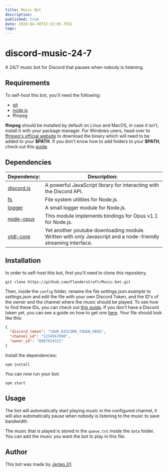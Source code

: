 ```yaml
---
title: Music Bot
description: 
published: true
date: 2020-04-30T15:32:05.765Z
tags: 
---
```


# discord-music-24-7

A 24/7 music bot for Discord that pauses when nobody is listening.

## Requirements

To self-host this bot, you'll need the following:

* [git](https://git-scm.com/)
* [node.js](https://nodejs.org/en/)
* ffmpeg

**ffmpeg** should be installed by default on Linux and MacOS, in case it isn't, install it with your package manager. For Windows users, head over to [ffmpeg's official website](https://www.ffmpeg.org/download.html#build-windows) to download the binary which will need to be added to your **\$PATH**. If you don't know how to add folders to your **\$PATH**, check out this [guide](https://www.architectryan.com/2018/03/17/add-to-the-path-on-windows-10/).

## Dependencies

| Dependency:                                           | Description:                                                                                                  |
|-------------------------------------------------------|---------------------------------------------------------------------------------------------------------------|
| [discord.js](https://github.com/discordjs/discord.js) | A powerful JavaScript library for interacting with the Discord API.                                           |
| [fs](https://www.npmjs.com/package/fs)                | File system utilities for Node.js.                                                                            |
| [logger](https://github.com/moonstar-x/logger)        | A small logger module for Node.js.                                                                            |
| [node-opus](https://www.npmjs.com/package/node-opus)  | This module implements bindings for Opus v1.1 for Node.js.                                                    |
| [ytdl-core](https://www.npmjs.com/package/ytdl-core)  | Yet another youtube downloading module. Written with only Javascript and a node-friendly streaming interface. |

## Installation

In order to self-host this bot, first you'll need to clone this repository.

```
git clone https://github.com/FlandersCraft/Music-bot.git
```

Then, inside the `config` folder, rename the file *settings.json.example* to *settings.json* and edit the file with your own Discord Token, and the ID's of the owner and the channel where the music should be played. To see how to find these IDs, you  can check out [this guide](<https://wiki.flanderscraft.be/en/discord-bots/discord-downtime-notifier/Getting-User,-Channel-and-Server-IDs>). If you don't have a Discord token yet, you can see a guide on how to get one [here](<https://github.com/FlandersCraft/discord-downtime-notifier/wiki/Getting-a-Discord-Bot-Token>). Your file should look like this:

```json
{
  "discord_token": "YOUR_DISCORD_TOKEN_HERE",
  "channel_id": "1234567890",
  "owner_id": "0987654321"
}
```

Install the dependencies:

```
npm install
```

You can now run your bot:

```
npm start
```

## Usage

The bot will automatically start playing music in the configured channel, it will also automatically pause when nobody is listening to the music to save bandwidth.

The music that is played is stored in the `queue.txt` inside the `data` folder. You can add the music you want the bot to play in this file.

## Author

This bot was made by [Jerlag_01](https://github.com/Jerlag01).

